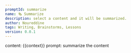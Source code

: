 ```yaml
---
promptId: summarize
name: 🗞️ Summarize
description: select a content and it will be summarized.
author: Noureddine
tags: Writing, Brainstorms, Lessons
version: 0.0.1
---
```

content: 
{{context}}
prompt:
summarize the content